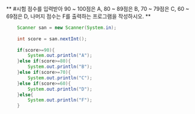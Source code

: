 **
#시험 점수를 입력받아 90 ~ 100점은 A, 80 ~ 89점은 B, 70 ~ 79점은 C, 60 ~ 69점은 D, 나머지 점수는 F를 출력하는 프로그램을 작성하시오. 
**


```java
    Scanner san = new Scanner(System.in);
		
    int score = san.nextInt();
    
    if(score>=90){
        System.out.println("A");
    }else if(score>=80){
        System.out.println("B");
    }else if(score>=70){
        System.out.println("C");
    }else if(score>=60){
        System.out.println("D");
    }else{
        System.out.println("F");
    }
```




